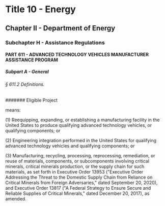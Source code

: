 
# Title 10 - Energy
## Chapter II - Department of Energy
### Subchapter H - Assistance Regulations
#### PART 611 - ADVANCED TECHNOLOGY VEHICLES MANUFACTURER ASSISTANCE PROGRAM
##### Subpart A - General
###### § 611.2 Definitions.
####### Eligible Project

means:

(1) Reequipping, expanding, or establishing a manufacturing facility in the United States to produce qualifying advanced technology vehicles, or qualifying components; or

(2) Engineering integration performed in the United States for qualifying advanced technology vehicles and qualifying components; or

(3) Manufacturing, recycling, processing, reprocessing, remediation, or reuse of materials, components, or subcomponents involving critical minerals, critical minerals production, or the supply chain for such materials, as set forth in Executive Order 13953 ("Executive Order Addressing the Threat to the Domestic Supply Chain from Reliance on Critical Minerals from Foreign Adversaries," dated September 20, 2020), and Executive Order 13817 ("A Federal Strategy to Ensure Secure and Reliable Supplies of Critical Minerals," dated December 20, 2017), as amended.

